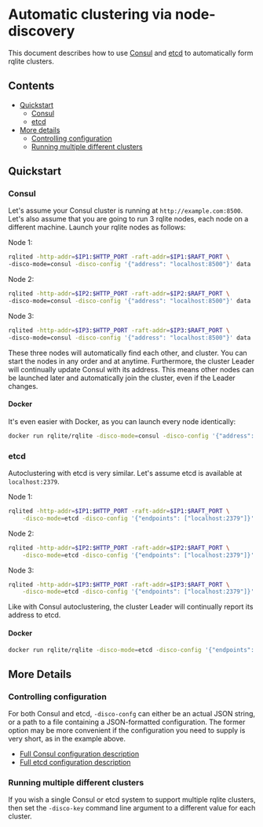 # Automatic clustering via node-discovery
This document describes how to use [Consul](https://www.consul.io/) and [etcd](https://etcd.io/) to automatically form rqlite clusters. 

## Contents
* [Quickstart](#quickstart)
  * [Consul](#consul)
  * [etcd](#etcd)
* [More details](more-details)
  * [Controlling configuration](#controlling-configuration)
  * [Running multiple different clusters](#running-multiple-different-clusters)

## Quickstart

### Consul
Let's assume your Consul cluster is running at `http://example.com:8500`. Let's also assume that you are going to run 3 rqlite nodes, each node on a different machine. Launch your rqlite nodes as follows:

Node 1:
```bash
rqlited -http-addr=$IP1:$HTTP_PORT -raft-addr=$IP1:$RAFT_PORT \
-disco-mode=consul -disco-config '{"address": "localhost:8500"}' data
```
Node 2:
```bash
rqlited -http-addr=$IP2:$HTTP_PORT -raft-addr=$IP2:$RAFT_PORT \
-disco-mode=consul -disco-config '{"address": "localhost:8500"}' data
```
Node 3:
```bash
rqlited -http-addr=$IP3:$HTTP_PORT -raft-addr=$IP3:$RAFT_PORT \
-disco-mode=consul -disco-config '{"address": "localhost:8500"}' data
```

These three nodes will automatically find each other, and cluster. You can start the nodes in any order and at anytime. Furthermore, the cluster Leader will continually update Consul with its address. This means other nodes can be launched later and automatically join the cluster, even if the Leader changes.

#### Docker
It's even easier with Docker, as you can launch every node identically:
```bash
docker run rqlite/rqlite -disco-mode=consul -disco-config '{"address": "localhost:8500"}'
```

### etcd
Autoclustering with etcd is very similar. Let's assume etcd is available at `localhost:2379`.

Node 1:
```bash
rqlited -http-addr=$IP1:$HTTP_PORT -raft-addr=$IP1:$RAFT_PORT \
	-disco-mode=etcd -disco-config '{"endpoints": ["localhost:2379"]}' data
```
Node 2:
```bash
rqlited -http-addr=$IP2:$HTTP_PORT -raft-addr=$IP2:$RAFT_PORT \
	-disco-mode=etcd -disco-config '{"endpoints": ["localhost:2379"]}' data
```
Node 3:
```bash
rqlited -http-addr=$IP3:$HTTP_PORT -raft-addr=$IP3:$RAFT_PORT \
	-disco-mode=etcd -disco-config '{"endpoints": ["localhost:2379"]}' data
```
 Like with Consul autoclustering, the cluster Leader will continually report its address to etcd.

 #### Docker
```bash
docker run rqlite/rqlite -disco-mode=etcd -disco-config '{"endpoints": ["localhost:2379"]}'
```

## More Details
### Controlling configuration
For both Consul and etcd, `-disco-confg` can either be an actual JSON string, or a path to a file containing a JSON-formatted configuration. The former option may be more convenient if the configuration you need to supply is very short, as in the example above.

- [Full Consul configuration description](https://github.com/rqlite/rqlite-disco-clients/blob/main/consul/config.go)
- [Full etcd configuration description](https://github.com/rqlite/rqlite-disco-clients/blob/main/etcd/config.go)

### Running multiple different clusters
If you wish a single Consul or etcd system to support multiple rqlite clusters, then set the `-disco-key` command line argument to a different value for each cluster.
